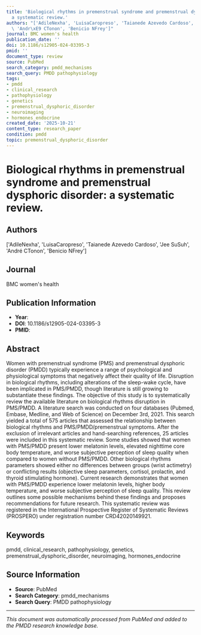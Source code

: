 ```yaml
---
title: 'Biological rhythms in premenstrual syndrome and premenstrual dysphoric disorder:
  a systematic review.'
authors: "['AdileNexha', 'LuisaCaropreso', 'Taianede Azevedo Cardoso', 'Jee SuSuh',\
  \ 'Andr\xE9 CTonon', 'Benicio NFrey']"
journal: BMC women's health
publication_date: ''
doi: 10.1186/s12905-024-03395-3
pmid: ''
document_type: review
source: PubMed
search_category: pmdd_mechanisms
search_query: PMDD pathophysiology
tags:
- pmdd
- clinical_research
- pathophysiology
- genetics
- premenstrual_dysphoric_disorder
- neuroimaging
- hormones_endocrine
created_date: '2025-10-21'
content_type: research_paper
condition: pmdd
topic: premenstrual_dysphoric_disorder
---
```


# Biological rhythms in premenstrual syndrome and premenstrual dysphoric disorder: a systematic review.

## Authors
['AdileNexha', 'LuisaCaropreso', 'Taianede Azevedo Cardoso', 'Jee SuSuh', 'André CTonon', 'Benicio NFrey']

## Journal
BMC women's health

## Publication Information
- **Year**: 
- **DOI**: 10.1186/s12905-024-03395-3
- **PMID**: 

## Abstract
Women with premenstrual syndrome (PMS) and premenstrual dysphoric disorder (PMDD) typically experience a range of psychological and physiological symptoms that negatively affect their quality of life. Disruption in biological rhythms, including alterations of the sleep-wake cycle, have been implicated in PMS/PMDD, though literature is still growing to substantiate these findings. The objective of this study is to systematically review the available literature on biological rhythms disruption in PMS/PMDD. A literature search was conducted on four databases (Pubmed, Embase, Medline, and Web of Science) on December 3rd, 2021. This search yielded a total of 575 articles that assessed the relationship between biological rhythms and PMS/PMDD/premenstrual symptoms. After the exclusion of irrelevant articles and hand-searching references, 25 articles were included in this systematic review. Some studies showed that women with PMS/PMDD present lower melatonin levels, elevated nighttime core body temperature, and worse subjective perception of sleep quality when compared to women without PMS/PMDD. Other biological rhythms parameters showed either no differences between groups (wrist actimetry) or conflicting results (objective sleep parameters, cortisol, prolactin, and thyroid stimulating hormone). Current research demonstrates that women with PMS/PMDD experience lower melatonin levels, higher body temperature, and worse subjective perception of sleep quality. This review outlines some possible mechanisms behind these findings and proposes recommendations for future research. This systematic review was registered in the International Prospective Register of Systematic Reviews (PROSPERO) under registration number CRD42020149921.

## Keywords
pmdd, clinical_research, pathophysiology, genetics, premenstrual_dysphoric_disorder, neuroimaging, hormones_endocrine

## Source Information
- **Source**: PubMed
- **Search Category**: pmdd_mechanisms
- **Search Query**: PMDD pathophysiology

---
*This document was automatically processed from PubMed and added to the PMDD research knowledge base.*

